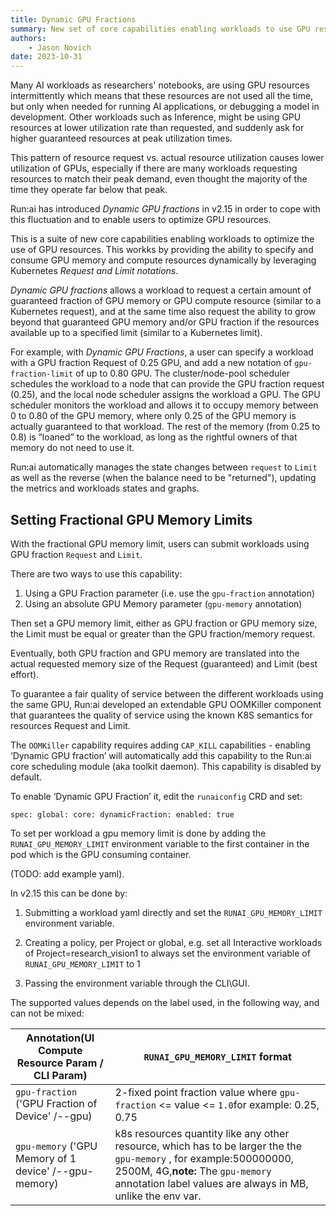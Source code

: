 ```yaml
---
title: Dynamic GPU Fractions
summary: New set of core capabilities enabling workloads to use GPU resources and to specify and consume GPU memory and compute resources dynamically
authors:
    - Jason Novich
date: 2023-10-31
---
```


Many AI workloads as researchers' notebooks, are using GPU resources intermittently which means that these resources are not used all the time, but only when needed for running AI applications, or debugging a model in development. Other workloads such as Inference, might be using GPU resources at lower utilization rate than requested, and suddenly ask for higher guaranteed resources at peak utilization times.

This pattern of resource request vs. actual resource utilization causes lower utilization of GPUs, especially if there are many workloads requesting resources to match their peak demand, even thought the majority of the time they operate far below that peak.

Run:ai has introduced *Dynamic GPU fractions* in v2.15 in order to cope with this fluctuation and to enable users to optimize GPU resources.

This is a suite of new core capabilities enabling workloads to optimize the use of GPU resources. This workks by providing the ability to specify and consume GPU memory and compute resources dynamically by leveraging Kubernetes *Request and Limit notations*.

*Dynamic GPU fractions* allows a workload to request a certain amount of guaranteed fraction of GPU memory or GPU compute resource (similar to a Kubernetes request), and at the same time also request the ability to grow beyond that guaranteed GPU memory and/or GPU fraction if the resources  available up to a specified limit (similar to a Kubernetes limit).

For example, with *Dynamic GPU Fractions*, a user can specify a workload with a GPU fraction Request of 0.25 GPU, and add a new notation of `gpu-fraction-limit` of up to 0.80 GPU. The cluster/node-pool scheduler schedules the workload to a node that can provide the GPU fraction request (0.25), and the local node scheduler assigns the workload a GPU. The GPU scheduler monitors the workload and allows it to occupy memory between 0 to 0.80 of the GPU memory, where only 0.25 of the GPU memory is actually guaranteed to that workload. The rest of the memory (from 0.25 to 0.8) is “loaned” to the workload, as long as the rightful owners of that memory do not need to use it.

Run:ai automatically manages the state changes between `request` to `Limit` as well as the reverse (when the balance need to be "returned"), updating the metrics and workloads states and graphs.

## Setting Fractional GPU Memory Limits

With the fractional GPU memory limit, users can submit workloads using GPU fraction `Request` and `Limit`.

There are two ways to use this capability:

1. Using a GPU Fraction parameter (i.e. use the `gpu-fraction` annotation)
2. Using an absolute GPU Memory parameter (`gpu-memory` annotation)

Then set a GPU memory limit, either as GPU fraction or GPU memory size, the Limit must be equal or greater than the GPU fraction/memory request.

Eventually, both GPU fraction and GPU memory are translated into the actual requested memory size of the Request (guaranteed) and Limit (best effort).

To guarantee a fair quality of service between the different workloads using the same GPU, Run:ai developed an extendable GPU OOMKiller component that guarantees the quality of service using the known K8S semantics for resources Request and Limit.

The `OOMKiller` capability requires adding `CAP_KILL` capabilities - enabling ‘Dynamic GPU fraction’ will automatically add this capability to the Run:ai core scheduling module (aka toolkit daemon). This capability is disabled by default.

To enable ‘Dynamic GPU Fraction’ it, edit the `runaiconfig` CRD and set:

`spec: global: core: dynamicFraction: enabled: true`

To set per workload a gpu memory limit is done by adding the `RUNAI_GPU_MEMORY_LIMIT` environment variable to the first container in the pod which is the GPU consuming container.

(TODO: add example yaml).

In v2.15 this can be done by:

1. Submitting a workload yaml directly and set the `RUNAI_GPU_MEMORY_LIMIT` environment variable.

2. Creating a policy, per Project or global, e.g. set all Interactive workloads of Project=research\_vision1 to always set the environment variable of `RUNAI_GPU_MEMORY_LIMIT` to 1

3. Passing the environment variable through the CLI\\GUI.


The supported values depends on the label used, in the following way, and can not be mixed:

| **Annotation(UI Compute Resource Param / CLI Param)** | `RUNAI_GPU_MEMORY_LIMIT` format |
| --- |  --- |
| `gpu-fraction` ('GPU Fraction of Device' /\--gpu) | 2-fixed point fraction value where `gpu-fraction` <= value <= `1.0`for example: 0.25, 0.75 |
| `gpu-memory` ('GPU Memory of 1 device' /\--gpu-memory) | k8s resources quantity like any other resource, which has to be larger the the `gpu-memory` , for example:500000000, 2500M, 4G,**note:** The `gpu-memory` annotation label values are always in MB, unlike the env var. |
